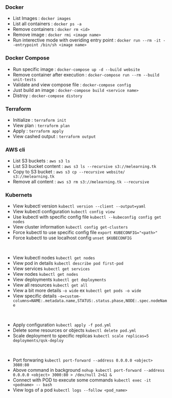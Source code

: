 ### Docker
- List Images : `docker images`
- List all containers : `docker ps -a`
- Remove containers : `docker rm <id>`
- Remove image : `docker rmi <image name>`
- Run interective mode with overiding entry point : `docker run --rm -it --entrypoint /bin/sh <image name>`

### Docker Compose
- Run specific image : `docker-compose up -d --build website`
- Remove container after execution : `docker-compose run --rm --build unit-tests`
- Validate and view compose file : `docker-compose config`
- Just build an image : `docker-compose build <service name>`
- Distroy : `docker-compose distory`

### Terraform
- Initialize : `terraform init`
- View plan : `terraform plan`
- Apply : `terraform apply`
- View cashed output : `terraform output`

### AWS cli
- List S3 buckets : `aws s3 ls`
- List S3 bucket content : `aws s3 ls --recursive s3://melearning.tk`
- Copy to S3 bucket : `aws s3 cp --recursive website/ s3://melearning.tk`
- Remove all content : `aws s3 rm s3://melearning.tk --recursive`

### Kubernets
- View kubectl version `kubectl version --client --output=yaml`
- View kubectl configuration `kubectl config view`
- Use kubectl with specific config file `kubectl --kubeconfig config get nodes`
- View cluster information `kubectl config get-clusters`
- Force kubectl to use specific config file `export KUBECONFIG="<path>"`
- Force kubectl to use localhost config `unset $KUBECONFIG`

<br>

- View kubectl nodes `kubectl get nodes`
- View pod in details `kubectl describe pod first-pod`
- View services `kubectl get services`
- View nodes `kubectl get nodes`
- View deployments `kubectl get deployments`
- View all resources `kubectl get all`
- View a bit more details `-o wide` ex `kubectl get pods -o wide`
- View specific details `-o=custom-columns=NAME:.metadata.name,STATUS:.status.phase,NODE:.spec.nodeName`

<br>

- Apply configuration `kubectl apply -f pod.yml`
- Delete some resources or objects `kubectl delete pod.yml`
- Scale deployment to specific replicas `kubectl scale replicas=5 deployments/qsk-deploy`

<br>

- Port forwaring `kubectl port-forward --address 0.0.0.0 <object> 3080:80`
- Above command in background `nohup kubectl port-forward --address 0.0.0.0 <object> 3000:80 > /dev/null 2>&1 &`
- Connect with POD to execute some commands `kubectl exec -it <podname> -- bash`
- View logs of a pod `kubectl logs --follow <pod_name>`
